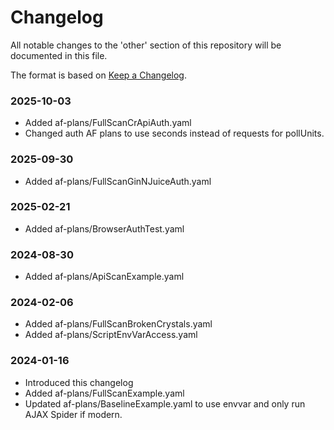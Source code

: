 # Changelog
All notable changes to the 'other' section of this repository will be documented in this file.

The format is based on [Keep a Changelog](https://keepachangelog.com/en/1.0.0/).

### 2025-10-03
- Added af-plans/FullScanCrApiAuth.yaml
- Changed auth AF plans to use seconds instead of requests for pollUnits.

### 2025-09-30
- Added af-plans/FullScanGinNJuiceAuth.yaml

### 2025-02-21
- Added af-plans/BrowserAuthTest.yaml

### 2024-08-30
- Added af-plans/ApiScanExample.yaml

### 2024-02-06
- Added af-plans/FullScanBrokenCrystals.yaml
- Added af-plans/ScriptEnvVarAccess.yaml

### 2024-01-16
- Introduced this changelog
- Added af-plans/FullScanExample.yaml
- Updated af-plans/BaselineExample.yaml to use envvar and only run AJAX Spider if modern.
